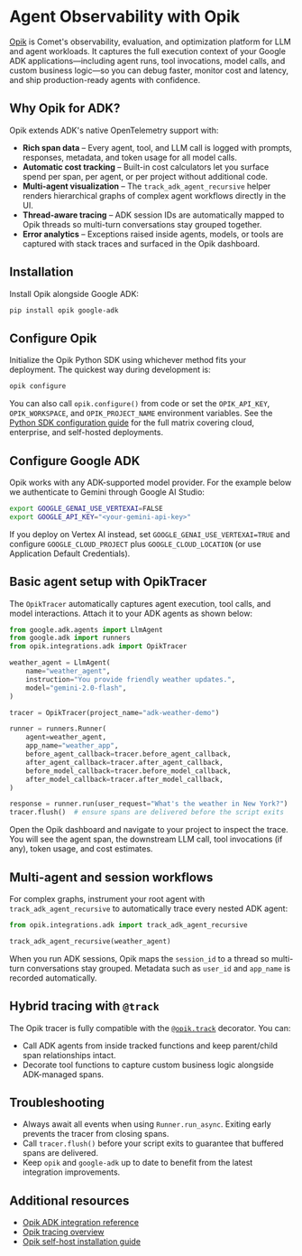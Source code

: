 # Agent Observability with Opik

[Opik](https://www.comet.com/opik/) is Comet's observability, evaluation, and optimization platform for LLM and agent workloads. It captures the full execution context of your Google ADK applications—including agent runs, tool invocations, model calls, and custom business logic—so you can debug faster, monitor cost and latency, and ship production-ready agents with confidence.

## Why Opik for ADK?

Opik extends ADK's native OpenTelemetry support with:

- **Rich span data** – Every agent, tool, and LLM call is logged with prompts, responses, metadata, and token usage for all model calls.
- **Automatic cost tracking** – Built-in cost calculators let you surface spend per span, per agent, or per project without additional code.
- **Multi-agent visualization** – The `track_adk_agent_recursive` helper renders hierarchical graphs of complex agent workflows directly in the UI.
- **Thread-aware tracing** – ADK session IDs are automatically mapped to Opik threads so multi-turn conversations stay grouped together.
- **Error analytics** – Exceptions raised inside agents, models, or tools are captured with stack traces and surfaced in the Opik dashboard.

## Installation

Install Opik alongside Google ADK:

```bash
pip install opik google-adk
```

## Configure Opik

Initialize the Opik Python SDK using whichever method fits your deployment. The quickest way during development is:

```bash
opik configure
```

You can also call `opik.configure()` from code or set the `OPIK_API_KEY`, `OPIK_WORKSPACE`, and `OPIK_PROJECT_NAME` environment variables. See the [Python SDK configuration guide](https://www.comet.com/docs/opik/tracing/sdk_configuration/) for the full matrix covering cloud, enterprise, and self-hosted deployments.

## Configure Google ADK

Opik works with any ADK-supported model provider. For the example below we authenticate to Gemini through Google AI Studio:

```bash
export GOOGLE_GENAI_USE_VERTEXAI=FALSE
export GOOGLE_API_KEY="<your-gemini-api-key>"
```

If you deploy on Vertex AI instead, set `GOOGLE_GENAI_USE_VERTEXAI=TRUE` and configure `GOOGLE_CLOUD_PROJECT` plus `GOOGLE_CLOUD_LOCATION` (or use Application Default Credentials).

## Basic agent setup with OpikTracer

The `OpikTracer` automatically captures agent execution, tool calls, and model interactions. Attach it to your ADK agents as shown below:

```python
from google.adk.agents import LlmAgent
from google.adk import runners
from opik.integrations.adk import OpikTracer

weather_agent = LlmAgent(
    name="weather_agent",
    instruction="You provide friendly weather updates.",
    model="gemini-2.0-flash",
)

tracer = OpikTracer(project_name="adk-weather-demo")

runner = runners.Runner(
    agent=weather_agent,
    app_name="weather_app",
    before_agent_callback=tracer.before_agent_callback,
    after_agent_callback=tracer.after_agent_callback,
    before_model_callback=tracer.before_model_callback,
    after_model_callback=tracer.after_model_callback,
)

response = runner.run(user_request="What's the weather in New York?")
tracer.flush()  # ensure spans are delivered before the script exits
```

Open the Opik dashboard and navigate to your project to inspect the trace. You will see the agent span, the downstream LLM call, tool invocations (if any), token usage, and cost estimates.

## Multi-agent and session workflows

For complex graphs, instrument your root agent with `track_adk_agent_recursive` to automatically trace every nested ADK agent:

```python
from opik.integrations.adk import track_adk_agent_recursive

track_adk_agent_recursive(weather_agent)
```

When you run ADK sessions, Opik maps the `session_id` to a thread so multi-turn conversations stay grouped. Metadata such as `user_id` and `app_name` is recorded automatically.

## Hybrid tracing with `@track`

The Opik tracer is fully compatible with the [`@opik.track`](https://www.comet.com/docs/opik/tracing/log_traces/#track) decorator. You can:

- Call ADK agents from inside tracked functions and keep parent/child span relationships intact.
- Decorate tool functions to capture custom business logic alongside ADK-managed spans.

## Troubleshooting

- Always await all events when using `Runner.run_async`. Exiting early prevents the tracer from closing spans.
- Call `tracer.flush()` before your script exits to guarantee that buffered spans are delivered.
- Keep `opik` and `google-adk` up to date to benefit from the latest integration improvements.

## Additional resources

- [Opik ADK integration reference](https://www.comet.com/docs/opik/python-sdk-reference/integrations/adk/overview/)
- [Opik tracing overview](https://www.comet.com/docs/opik/tracing/log_traces)
- [Opik self-host installation guide](https://www.comet.com/docs/opik/self-host/overview)
